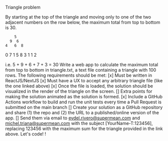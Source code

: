Triangle problem

By starting at the top of the triangle and moving only to one of the two adjacent numbers on the row below, the maximum total from top to bottom is 30.

        5
      9  6
    4   6  8

0 7 1 5
8 3 1 1 2

i.e. 5 + 9 + 6 + 7 + 3 = 30
Write a web app to calculate the maximum total from top to bottom in triangle.txt, a text file containing a triangle with 100 rows. The following requirements should be met:
[x] Must be written in ReactJS/NextJS
[x] Must have a UX to accept any arbitrary triangle file (like the one linked above)
[x] Once the file is loaded, the solution should be visualized in the render of the triangle on the screen.
[] Extra points for making the solution animated as the solution is formed.
[x] Include a GitHub Actions workflow to build and run the unit tests every time a Pull Request is submitted on the main branch
[] Create your solution as a GitHub repository and share (1) the repo and (2) the URL to a published/online version of the app.
[] Send them via email to eydel.rivero@supermean.com and michel.triana@supermean.com with the subject [YourName-T:123456], replacing 123456 with the maximum sum for the triangle provided in the link above.
Let's code!
!
